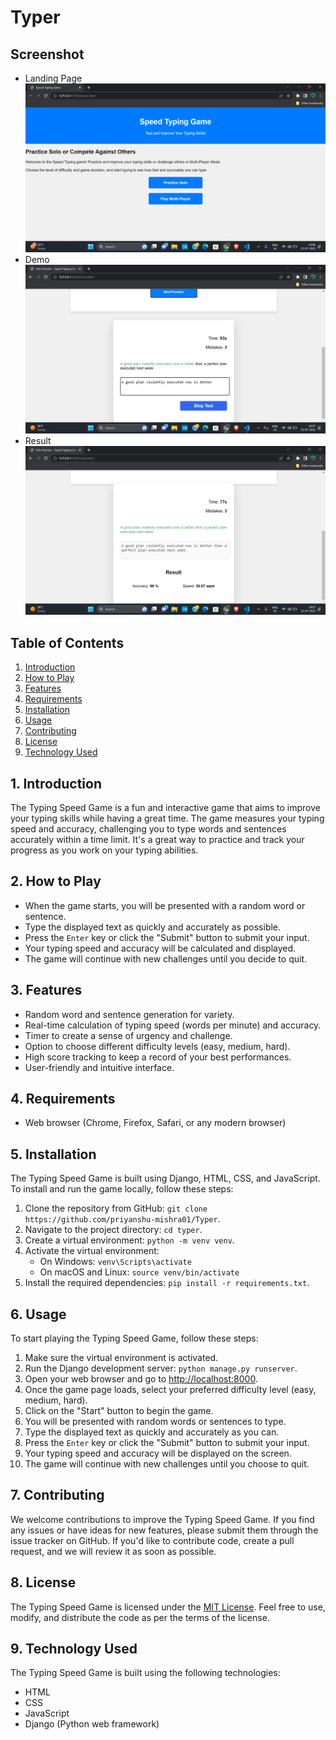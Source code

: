 # Typer
## Screenshot
- Landing Page
  ![Landing_Page](https://github.com/priyanshu-mishra01/Typer/blob/main/Images/Landing_Page.png)
  <br>
- Demo
  ![Demo](https://github.com/priyanshu-mishra01/Typer/blob/main/Images/Working_Demo.png)
  <br>
- Result
  ![Result](https://github.com/priyanshu-mishra01/Typer/blob/main/Images/Result.png)
  <br>
## Table of Contents

1. [Introduction](#introduction)
2. [How to Play](#how-to-play)
3. [Features](#features)
4. [Requirements](#requirements)
5. [Installation](#installation)
6. [Usage](#usage)
7. [Contributing](#contributing)
8. [License](#license)
9. [Technology Used](#technology-used)

## 1. Introduction

The Typing Speed Game is a fun and interactive game that aims to improve your typing skills while having a great time. The game measures your typing speed and accuracy, challenging you to type words and sentences accurately within a time limit. It's a great way to practice and track your progress as you work on your typing abilities.

## 2. How to Play

- When the game starts, you will be presented with a random word or sentence.
- Type the displayed text as quickly and accurately as possible.
- Press the `Enter` key or click the "Submit" button to submit your input.
- Your typing speed and accuracy will be calculated and displayed.
- The game will continue with new challenges until you decide to quit.

## 3. Features

- Random word and sentence generation for variety.
- Real-time calculation of typing speed (words per minute) and accuracy.
- Timer to create a sense of urgency and challenge.
- Option to choose different difficulty levels (easy, medium, hard).
- High score tracking to keep a record of your best performances.
- User-friendly and intuitive interface.

## 4. Requirements

- Web browser (Chrome, Firefox, Safari, or any modern browser)

## 5. Installation

The Typing Speed Game is built using Django, HTML, CSS, and JavaScript. To install and run the game locally, follow these steps:

1. Clone the repository from GitHub: `git clone https://github.com/priyanshu-mishra01/Typer`.
2. Navigate to the project directory: `cd typer`.
3. Create a virtual environment: `python -m venv venv`.
4. Activate the virtual environment:
   - On Windows: `venv\Scripts\activate`
   - On macOS and Linux: `source venv/bin/activate`
5. Install the required dependencies: `pip install -r requirements.txt`.

## 6. Usage

To start playing the Typing Speed Game, follow these steps:

1. Make sure the virtual environment is activated.
2. Run the Django development server: `python manage.py runserver`.
3. Open your web browser and go to [http://localhost:8000](http://localhost:8000).
4. Once the game page loads, select your preferred difficulty level (easy, medium, hard).
5. Click on the "Start" button to begin the game.
6. You will be presented with random words or sentences to type.
7. Type the displayed text as quickly and accurately as you can.
8. Press the `Enter` key or click the "Submit" button to submit your input.
9. Your typing speed and accuracy will be displayed on the screen.
10. The game will continue with new challenges until you choose to quit.

## 7. Contributing

We welcome contributions to improve the Typing Speed Game. If you find any issues or have ideas for new features, please submit them through the issue tracker on GitHub. If you'd like to contribute code, create a pull request, and we will review it as soon as possible.

## 8. License

The Typing Speed Game is licensed under the [MIT License](LICENSE). Feel free to use, modify, and distribute the code as per the terms of the license.

## 9. Technology Used

The Typing Speed Game is built using the following technologies:

- HTML
- CSS
- JavaScript
- Django (Python web framework)
